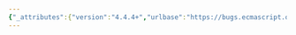 ```yaml
---
{"_attributes":{"version":"4.4.4+","urlbase":"https://bugs.ecmascript.org/","maintainer":"dherman@mozilla.com"},"bug":{"bug_id":18,"creation_ts":"2011-02-12 16:40:00 -0800","short_desc":"several tests assume it's okay to have a FunctionDeclaration in a Statement context","delta_ts":"2011-09-24 23:39:37 -0700","product":"Test262","component":"ECMA-262 Tests","version":"unspecified","rep_platform":"All","op_sys":"All","bug_status":"RESOLVED","resolution":"FIXED","bug_file_loc":"http://hg.ecmascript.org/tests/test262/rev/a012a7e238f6","priority":"High","bug_severity":"normal","everconfirmed":true,"reporter":{"uid":"jmdyck","name":"Michael Dyck"},"assigned_to":{"uid":"erights","name":"Mark S. Miller"},"cc":["dfugate","erights"],"long_desc":[{"commentid":28,"comment_count":0,"who":{"uid":"jmdyck","name":"Michael Dyck"},"bug_when":"2011-02-12 16:40:30 -0800","thetext":"Several tests (mostly from sputnik) have a FunctionDeclaration in a Statement context. This isn't permitted by the ES5 grammar, but the tests apparently don't expect it to cause a parse error. Section 12 of ES5 recommends against supporting it.\n\nHere's a list:\n    12.14-5.js\n    S12.10_A3.3_T4.js\n    S12.10_A3.3_T5.js\n    S12.7_A3.js\n    S12.7_A4_T1.js\n    S12.7_A4_T2.js\n    S12.7_A4_T3.js\n    S12.8_A3.js\n    S12.8_A4_T1.js\n    S12.8_A4_T2.js\n    S12.8_A4_T3.js\n    S13.2.2_A17_T1.js\n    S13.2.2_D20_T2.js\n    S13.2.2_D20_T3.js\n    S13.2.2_D20_T4.js\n    S13.2.2_D20_T5.js\n    S13.2.2_D20_T6.js\n    S13.2.2_D20_T7.js\n    S13.2.2_D20_T8.js\n    S13_D1_T1.js\n    S14_D1_T1.js\n    S14_D4_T1.js\n    S14_D4_T2.js\n    S14_D4_T3.js\n    S14_D6_T1.js\n    S14_D6_T2.js\n    S14_D7.js"},{"commentid":35,"comment_count":1,"who":{"uid":"dfugate","name":"Dave Fugate"},"bug_when":"2011-02-14 14:26:45 -0800","thetext":"This one's a bit tricky.  The spec states verbatim:\nNOTE Several widely used implementations of ECMAScript are known to support the use of FunctionDeclaration as a Statement. However there are significant and irreconcilable variations among the implementations in the semantics applied to such FunctionDeclarations. Because of these irreconcilable difference, the use of a FunctionDeclaration as a Statement results in code that is not reliably portable among implementations. It is recommended that ECMAScript implementations either disallow this usage of FunctionDeclaration or issue a warning when such a usage is encountered. Future editions of ECMAScript may define alternative portable means for declaring functions in a Statement context.\n\nHowever, ES5 also states the following about (Syntax) errors:\nAn implementation may extend program syntax and regular expression pattern or flag syntax. To permit this, all operations (such as calling eval, using a regular expression literal, or using the Function or RegExp constructor) that are allowed to throw SyntaxError are permitted to exhibit implementation-defined behaviour instead of throwing SyntaxError when they encounter an implementation-defined extension to the program syntax or regular expression pattern or flag syntax.\n\n\nNeed to give this one some more thought..."},{"commentid":38,"comment_count":2,"who":{"uid":"jmdyck","name":"Michael Dyck"},"bug_when":"2011-02-14 18:49:32 -0800","thetext":"Okay, so a conforming implementation isn't required to raise a SyntaxError on these cases. But the point of these tests isn't to determine whether the implementation supports FunctionDecls-as-Statements or not; the tests just *assume* that the implementation does. I think it's unwise for a test to rely on support for any feature that isn't required by the spec (let alone one that's actively discouraged by the spec).\n\nIt would be nice if they could be rewritten to not rely on support for that feature. Or at least marked/grouped somehow so that the assumption was made explicit."},{"commentid":62,"comment_count":3,"who":{"uid":"dfugate","name":"Dave Fugate"},"bug_when":"2011-02-25 10:51:20 -0800","thetext":"For the short term, I'm disabling the set you've identified below."},{"commentid":169,"comment_count":4,"who":{"uid":"dfugate","name":"Dave Fugate"},"bug_when":"2011-03-23 14:43:00 -0700","thetext":"We also have a number of tests which explicitly check to ensure it's *not* OK to have a FunctionDeclaration in a Statement.  This is also disallowed by ES5.1 via chapter 16:\n    An implementation may extend program syntax and regular expression pattern or flag syntax. To permit this, all operations (such as calling eval, using a regular expression literal, or using the Function or RegExp constructor) that are allowed to throw SyntaxError are permitted to exhibit implementation-defined behaviour instead of throwing SyntaxError when they encounter an implementation-defined extension to the program syntax or regular expression pattern or flag syntax.\n\nAfter consulting with the TC-39 committee, we've decided 'negative parser tests' such as this should be disabled unless ES5 explicitly calls out that they should throw.  E.g., literal octals in strings under Strict Mode would be a valid negative test case we would not disable.  In the long term, the test harness and website will be adapted to allow opting-in WRT running these tests.  Thus far I've found the following which need to be disabled:\n\nS12.1_A1\nTrying to declare function at the Block statement\n\nS12.5_A9_T1\nDeclaring function within an \"if\" statement\n\nS12.5_A9_T2\nDeclaring function within and \"if\" that is declared within the function call\n\nS12.6.1_A13_T1\nDeclaring function within a \"do-while\" loop\n\nS12.6.1_A13_T2\nDeclaring a function within a \"do-while\" loop that is within a function call\n\nS12.6.2_A13_T1\nChecking if declaring a function within a \"while\" Statement leads to an exception\n\nS12.6.2_A13_T2\nChecking if declaring a function within a \"while\" Statement that is in a function call leads to an exception\n\nS12.6.4_A13_T1\nDeclaring function within a \"for-in\" Statement\n\nS12.6.4_A13_T2\nDeclaring function within a \"for-in\" Statement that is within a function call"},{"commentid":277,"comment_count":5,"who":{"uid":"dfugate","name":"Dave Fugate"},"bug_when":"2011-07-07 09:15:50 -0700","thetext":"Just removed 12.14-5.js outright after analyzing it.  Corrections for the Sputnik tests will need to be done by Mark before we can close this one down.\n\nMichael, just out of curiosity how did you generate this list of invalid tests?  Sounds like whatever tool/JS impl. you used would be useful for periodic 'validity' checks on the tests:)"},{"commentid":280,"comment_count":6,"who":{"uid":"jmdyck","name":"Michael Dyck"},"bug_when":"2011-07-07 11:03:17 -0700","thetext":">  how did you generate this list of invalid tests?\n\nI built a parser from the grammar in the ES5.1 spec, fed it the tests in the test suite, and looked at the ones that unexpectedly raised a syntax error.\n\n> Sounds like whatever tool/JS impl. you used would be useful for periodic\n> 'validity' checks on the tests:)\n\nAren't there generally-available implementations that only accept (or have a mode where they only accept) exactly what the spec says?"},{"commentid":462,"comment_count":7,"who":{"uid":"erights","name":"Mark S. Miller"},"bug_when":"2011-09-24 16:04:52 -0700","thetext":"Hi Michael, Of the files you list, I can't find the ones with an \"_D\" in them:\n\n(In reply to comment #0)\n>     S13.2.2_D20_T2.js\n>     S13.2.2_D20_T3.js\n>     S13.2.2_D20_T4.js\n>     S13.2.2_D20_T5.js\n>     S13.2.2_D20_T6.js\n>     S13.2.2_D20_T7.js\n>     S13.2.2_D20_T8.js\n>     S13_D1_T1.js\n>     S14_D1_T1.js\n>     S14_D4_T1.js\n>     S14_D4_T2.js\n>     S14_D4_T3.js\n>     S14_D6_T1.js\n>     S14_D6_T2.js\n>     S14_D7.js\n\nI also looked in external/contributions/Google/sputniktests/tests/Conformance and they're not there."},{"commentid":463,"comment_count":8,"who":{"uid":"erights","name":"Mark S. Miller"},"bug_when":"2011-09-24 16:30:13 -0700","thetext":"Fixed at http://hg.ecmascript.org/tests/test262/rev/a012a7e238f6"},{"commentid":472,"comment_count":9,"who":{"uid":"jmdyck","name":"Michael Dyck"},"bug_when":"2011-09-24 23:39:37 -0700","thetext":"(In reply to comment #7)\n> Hi Michael, Of the files you list, I can't find the ones with an \"_D\" in them:\n\nIn the copy I have, they're in\n    sputnik-v1/tests/Implementation_Diagnostics/\nand\n    test262-ca885b11b815/test/suite/sputnik/Implementation_Diagnostics/"}]}}
---
```

